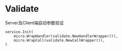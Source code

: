 # Validate

Server及Client端自动参数验证

```shell script
service.Init(
    micro.WrapHandler(validate.NewHandlerWrapper()),
    micro.WrapCall(validate.NewCallWrapper()),
)
```
